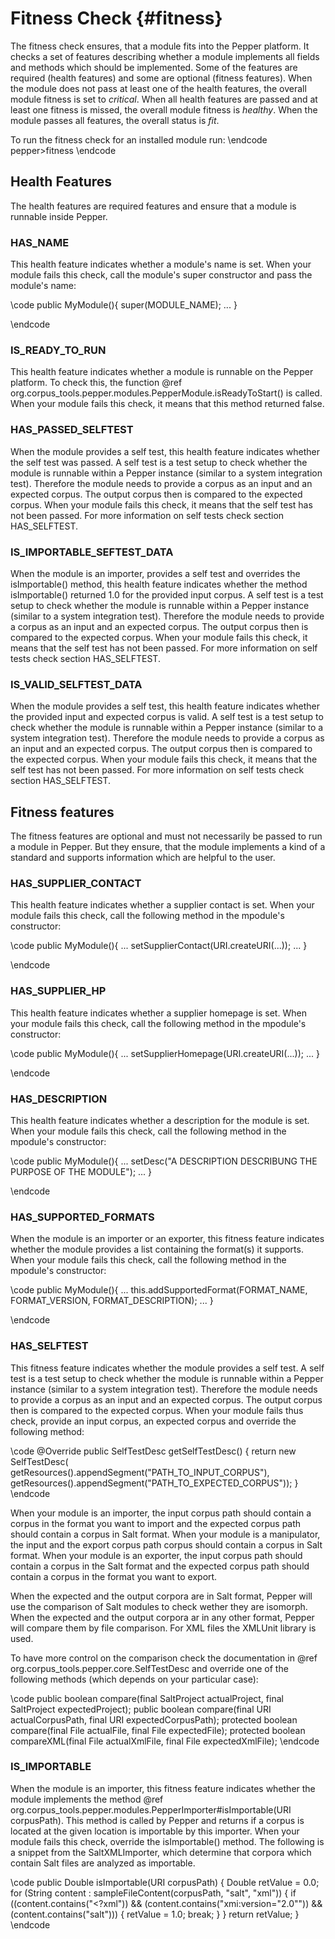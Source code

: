 # Fitness Check {#fitness}

The fitness check ensures, that a module fits into the Pepper platform. It checks a set of features describing whether a module implements all fields and methods which should be implemented. Some of the features are required (health features) and some are optional (fitness features). When the module does not pass at least one of the health features, the overall module fitness is set to *critical*. When all health features are passed and at least one fitness is missed, the overall module fitness is *healthy*. When the module passes all features, the overall status is *fit*.

To run the fitness check for an installed module run:
\endcode
pepper>fitness
\endcode 

## Health Features

The health features are required features and ensure that a module is runnable inside Pepper.

### HAS_NAME

This health feature indicates whether a module's name is set. 
When your module fails this check, call the module's super constructor and pass the module's name:

\code
public MyModule(){
	super(MODULE_NAME);
	...
}

\endcode

### IS_READY_TO_RUN

This health feature indicates whether a module is runnable on the Pepper platform. 
To check this, the function @ref org.corpus_tools.pepper.modules.PepperModule.isReadyToStart() is called.
When your module fails this check, it means that this method returned false.

### HAS_PASSED_SELFTEST

When the module provides a self test, this health feature indicates whether the self test was passed. A self test is a test setup to check whether the module is runnable within a Pepper instance (similar to a system integration test). Therefore the module needs to provide a corpus as an input and an expected corpus. The output corpus then is compared to the expected corpus.
When your module fails this check, it means that the self test has not been passed.
For more information on self tests check section HAS_SELFTEST.  
		
### IS_IMPORTABLE_SEFTEST_DATA		
		
When the module is an importer, provides a self test and overrides the isImportable() method, this health feature indicates whether the method isImportable() returned 1.0 for the provided input corpus. A self test is a test setup to check whether the module is runnable within a Pepper instance (similar to a system integration test). Therefore the module needs to provide a corpus as an input and an expected corpus. The output corpus then is compared to the expected corpus.
When your module fails this check, it means that the self test has not been passed.
For more information on self tests check section HAS_SELFTEST.
		
### IS_VALID_SELFTEST_DATA		
		
When the module provides a self test, this health feature indicates whether the provided input and expected corpus is valid. A self test is a test setup to check whether the module is runnable within a Pepper instance (similar to a system integration test). Therefore the module needs to provide a corpus as an input and an expected corpus. The output corpus then is compared to the expected corpus.
When your module fails this check, it means that the self test has not been passed.
For more information on self tests check section HAS_SELFTEST.		

## Fitness features

The fitness features are optional and must not necessarily be passed to run a module in Pepper. But they ensure, that the module implements a kind of a standard and supports information which are helpful to the user.

### HAS_SUPPLIER_CONTACT

This health feature indicates whether a  supplier contact is set. 
When your module fails this check, call the following method in the mpodule's constructor:

\code
public MyModule(){
	...
	setSupplierContact(URI.createURI(...));
	...
}

\endcode

### HAS_SUPPLIER_HP

This health feature indicates whether a supplier homepage is set. 
When your module fails this check, call the following method in the mpodule's constructor:

\code
public MyModule(){
	...
	setSupplierHomepage(URI.createURI(...));
	...
}

\endcode

### HAS_DESCRIPTION

This health feature indicates whether a description for the module is set. 
When your module fails this check, call the following method in the mpodule's constructor:

\code
public MyModule(){
	...
	setDesc("A DESCRIPTION DESCRIBUNG THE PURPOSE OF THE MODULE");
	...
}

\endcode

### HAS_SUPPORTED_FORMATS

When the module is an importer or an exporter, this fitness feature indicates whether the module provides a list containing the format(s) it supports. 
When your module fails this check, call the following method in the mpodule's constructor:

\code
public MyModule(){
	...
	this.addSupportedFormat(FORMAT_NAME, FORMAT_VERSION, FORMAT_DESCRIPTION);
	...
}

\endcode
 
### HAS_SELFTEST

This fitness feature indicates whether the module provides a self test. A self test is a test setup to check whether the module is runnable within a Pepper instance (similar to a system integration test). Therefore the module needs to provide a corpus as an input and an expected corpus. The output corpus then is compared to the expected corpus.
When your module fails thus check, provide an input corpus, an expected corpus and override the following method:

\code
@Override
public SelfTestDesc getSelfTestDesc() {
	return new SelfTestDesc(
			getResources().appendSegment("PATH_TO_INPUT_CORPUS"),
			getResources().appendSegment("PATH_TO_EXPECTED_CORPUS"));
}
\endcode

When your module is an importer, the input corpus path should contain a corpus in the format you want to import and the expected corpus path should contain a corpus in Salt format.
When your module is a manipulator, the input and the export corpus path corpus should contain a corpus in Salt format.
When your module is an exporter, the input corpus path should contain a corpus in the Salt format and the expected corpus path should contain a corpus in the format you want to export.

When the expected and the output corpora are in Salt format, Pepper will use the comparison of Salt modules to check wether they are isomorph. 
When the expected and the output corpora ar in any other format, Pepper will compare them by file comparison. For XML files the XMLUnit library is used.

To have more control on the comparison check the documentation in @ref org.corpus_tools.pepper.core.SelfTestDesc and override one of the following methods (which depends on your particular case):

 \code
 public boolean compare(final SaltProject actualProject, final SaltProject expectedProject);
 public boolean compare(final URI actualCorpusPath, final URI expectedCorpusPath);
 protected boolean compare(final File actualFile, final File expectedFile);
 protected boolean compareXML(final File actualXmlFile, final File expectedXmlFile);
\endcode 		

### IS_IMPORTABLE

When the module is an importer, this fitness feature indicates whether the module implements the method @ref org.corpus_tools.pepper.modules.PepperImporter#isImportable(URI corpusPath). This method is called by Pepper and returns if a corpus is located at the given location is importable by this importer.
When your module fails this check, override the isImportable() method. The following is a snippet from the SaltXMLImporter, which determine that corpora which contain Salt files are analyzed as importable. 

\code
public Double isImportable(URI corpusPath) {
	Double retValue = 0.0;
	for (String content : sampleFileContent(corpusPath, "salt", "xml")) {
		if ((content.contains("<?xml")) && (content.contains("xmi:version=\"2.0\""))
				&& (content.contains("salt"))) {
			retValue = 1.0;
			break;
		}
	}
	return retValue;
}
\endcode